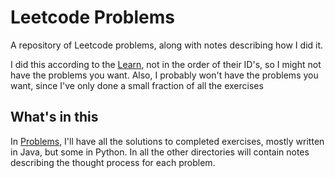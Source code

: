 # Leetcode Problems

A repository of Leetcode problems, along with notes describing how I did it.

I did this according to the [Learn](https://leetcode.com/explore/learn/cards), not in the order of their ID's, so I might not have the problems you want. Also, I probably won't have the problems you want, since I've only done a small fraction of all the exercises

## What's in this

In [Problems](/Problems), I'll have all the solutions to completed exercises, mostly written in Java, but some in Python. In all the other directories will contain notes describing the thought process for each problem.
